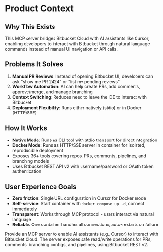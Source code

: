 # Product Context

## Why This Exists
This MCP server bridges Bitbucket Cloud with AI assistants like Cursor, enabling developers to interact with Bitbucket through natural language commands instead of manual UI navigation or API calls.

## Problems It Solves
1. **Manual PR Reviews**: Instead of opening Bitbucket UI, developers can ask "show me PR 2424" or "list my pending reviews"
2. **Workflow Automation**: AI can help create PRs, add comments, approve/merge, and manage branching
3. **Context Switching**: Reduces need to leave the IDE to interact with Bitbucket
4. **Deployment Flexibility**: Runs either natively (stdio) or in Docker (HTTP/SSE)

## How It Works
- **Native Mode**: Runs as CLI tool with stdio transport for direct integration
- **Docker Mode**: Runs as HTTP/SSE server in container for isolated, reproducible deployment
- Exposes 36+ tools covering repos, PRs, comments, pipelines, and branching models
- Uses Bitbucket REST API v2 with username/password or OAuth token authentication

## User Experience Goals
- **Zero friction**: Single URL configuration in Cursor for Docker mode
- **Self-service**: Start container with `docker compose up -d`, connect immediately
- **Transparent**: Works through MCP protocol - users interact via natural language
- **Reliable**: One container handles all connections, auto-restarts on failure

Provide an MCP server to enable AI assistants (e.g., Cursor) to interact with Bitbucket Cloud. The server exposes safe read/write operations for PRs, comments, branching configs, and pipelines, using Bitbucket REST v2.


